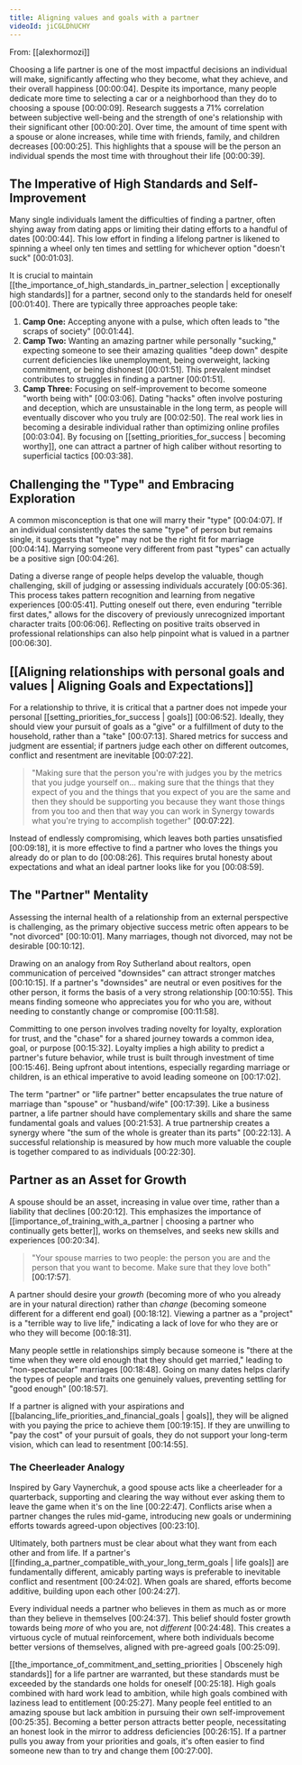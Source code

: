 ```yaml
---
title: Aligning values and goals with a partner
videoId: jiCGLDhUCHY
---
```


From: [[alexhormozi]] <br/> 

Choosing a life partner is one of the most impactful decisions an individual will make, significantly affecting who they become, what they achieve, and their overall happiness <a class="yt-timestamp" data-t="00:00:04">[00:00:04]</a>. Despite its importance, many people dedicate more time to selecting a car or a neighborhood than they do to choosing a spouse <a class="yt-timestamp" data-t="00:00:09">[00:00:09]</a>. Research suggests a 71% correlation between subjective well-being and the strength of one's relationship with their significant other <a class="yt-timestamp" data-t="00:00:20">[00:00:20]</a>. Over time, the amount of time spent with a spouse or alone increases, while time with friends, family, and children decreases <a class="yt-timestamp" data-t="00:00:25">[00:00:25]</a>. This highlights that a spouse will be the person an individual spends the most time with throughout their life <a class="yt-timestamp" data-t="00:00:39">[00:00:39]</a>.

## The Imperative of High Standards and Self-Improvement

Many single individuals lament the difficulties of finding a partner, often shying away from dating apps or limiting their dating efforts to a handful of dates <a class="yt-timestamp" data-t="00:00:44">[00:00:44]</a>. This low effort in finding a lifelong partner is likened to spinning a wheel only ten times and settling for whichever option "doesn't suck" <a class="yt-timestamp" data-t="00:01:03">[00:01:03]</a>.

It is crucial to maintain [[the_importance_of_high_standards_in_partner_selection | exceptionally high standards]] for a partner, second only to the standards held for oneself <a class="yt-timestamp" data-t="00:01:40">[00:01:40]</a>. There are typically three approaches people take:
1.  **Camp One:** Accepting anyone with a pulse, which often leads to "the scraps of society" <a class="yt-timestamp" data-t="00:01:44">[00:01:44]</a>.
2.  **Camp Two:** Wanting an amazing partner while personally "sucking," expecting someone to see their amazing qualities "deep down" despite current deficiencies like unemployment, being overweight, lacking commitment, or being dishonest <a class="yt-timestamp" data-t="00:01:51">[00:01:51]</a>. This prevalent mindset contributes to struggles in finding a partner <a class="yt-timestamp" data-t="00:01:51">[00:01:51]</a>.
3.  **Camp Three:** Focusing on self-improvement to become someone "worth being with" <a class="yt-timestamp" data-t="00:03:06">[00:03:06]</a>. Dating "hacks" often involve posturing and deception, which are unsustainable in the long term, as people will eventually discover who you truly are <a class="yt-timestamp" data-t="00:02:50">[00:02:50]</a>. The real work lies in becoming a desirable individual rather than optimizing online profiles <a class="yt-timestamp" data-t="00:03:04">[00:03:04]</a>. By focusing on [[setting_priorities_for_success | becoming worthy]], one can attract a partner of high caliber without resorting to superficial tactics <a class="yt-timestamp" data-t="00:03:38">[00:03:38]</a>.

## Challenging the "Type" and Embracing Exploration

A common misconception is that one will marry their "type" <a class="yt-timestamp" data-t="00:04:07">[00:04:07]</a>. If an individual consistently dates the same "type" of person but remains single, it suggests that "type" may not be the right fit for marriage <a class="yt-timestamp" data-t="00:04:14">[00:04:14]</a>. Marrying someone very different from past "types" can actually be a positive sign <a class="yt-timestamp" data-t="00:04:26">[00:04:26]</a>.

Dating a diverse range of people helps develop the valuable, though challenging, skill of judging or assessing individuals accurately <a class="yt-timestamp" data-t="00:05:36">[00:05:36]</a>. This process takes pattern recognition and learning from negative experiences <a class="yt-timestamp" data-t="00:05:41">[00:05:41]</a>. Putting oneself out there, even enduring "terrible first dates," allows for the discovery of previously unrecognized important character traits <a class="yt-timestamp" data-t="00:06:06">[00:06:06]</a>. Reflecting on positive traits observed in professional relationships can also help pinpoint what is valued in a partner <a class="yt-timestamp" data-t="00:06:30">[00:06:30]</a>.

## [[Aligning relationships with personal goals and values | Aligning Goals and Expectations]]

For a relationship to thrive, it is critical that a partner does not impede your personal [[setting_priorities_for_success | goals]] <a class="yt-timestamp" data-t="00:06:52">[00:06:52]</a>. Ideally, they should view your pursuit of goals as a "give" or a fulfillment of duty to the household, rather than a "take" <a class="yt-timestamp" data-t="00:07:13">[00:07:13]</a>. Shared metrics for success and judgment are essential; if partners judge each other on different outcomes, conflict and resentment are inevitable <a class="yt-timestamp" data-t="00:07:22">[00:07:22]</a>.

> "Making sure that the person you're with judges you by the metrics that you judge yourself on... making sure that the things that they expect of you and the things that you expect of you are the same and then they should be supporting you because they want those things from you too and then that way you can work in Synergy towards what you're trying to accomplish together" <a class="yt-timestamp" data-t="00:07:22">[00:07:22]</a>.

Instead of endlessly compromising, which leaves both parties unsatisfied <a class="yt-timestamp" data-t="00:09:18">[00:09:18]</a>, it is more effective to find a partner who loves the things you already do or plan to do <a class="yt-timestamp" data-t="00:08:26">[00:08:26]</a>. This requires brutal honesty about expectations and what an ideal partner looks like for you <a class="yt-timestamp" data-t="00:08:59">[00:08:59]</a>.

## The "Partner" Mentality

Assessing the internal health of a relationship from an external perspective is challenging, as the primary objective success metric often appears to be "not divorced" <a class="yt-timestamp" data-t="00:10:01">[00:10:01]</a>. Many marriages, though not divorced, may not be desirable <a class="yt-timestamp" data-t="00:10:12">[00:10:12]</a>.

Drawing on an analogy from Roy Sutherland about realtors, open communication of perceived "downsides" can attract stronger matches <a class="yt-timestamp" data-t="00:10:15">[00:10:15]</a>. If a partner's "downsides" are neutral or even positives for the other person, it forms the basis of a very strong relationship <a class="yt-timestamp" data-t="00:10:55">[00:10:55]</a>. This means finding someone who appreciates you for who you are, without needing to constantly change or compromise <a class="yt-timestamp" data-t="00:11:58">[00:11:58]</a>.

Committing to one person involves trading novelty for loyalty, exploration for trust, and the "chase" for a shared journey towards a common idea, goal, or purpose <a class="yt-timestamp" data-t="00:15:32">[00:15:32]</a>. Loyalty implies a high ability to predict a partner's future behavior, while trust is built through investment of time <a class="yt-timestamp" data-t="00:15:46">[00:15:46]</a>. Being upfront about intentions, especially regarding marriage or children, is an ethical imperative to avoid leading someone on <a class="yt-timestamp" data-t="00:17:02">[00:17:02]</a>.

The term "partner" or "life partner" better encapsulates the true nature of marriage than "spouse" or "husband/wife" <a class="yt-timestamp" data-t="00:17:39">[00:17:39]</a>. Like a business partner, a life partner should have complementary skills and share the same fundamental goals and values <a class="yt-timestamp" data-t="00:21:53">[00:21:53]</a>. A true partnership creates a synergy where "the sum of the whole is greater than its parts" <a class="yt-timestamp" data-t="00:22:13">[00:22:13]</a>. A successful relationship is measured by how much more valuable the couple is together compared to as individuals <a class="yt-timestamp" data-t="00:22:30">[00:22:30]</a>.

## Partner as an Asset for Growth

A spouse should be an asset, increasing in value over time, rather than a liability that declines <a class="yt-timestamp" data-t="00:20:12">[00:20:12]</a>. This emphasizes the importance of [[importance_of_training_with_a_partner | choosing a partner who continually gets better]], works on themselves, and seeks new skills and experiences <a class="yt-timestamp" data-t="00:20:34">[00:20:34]</a>.

> "Your spouse marries to two people: the person you are and the person that you want to become. Make sure that they love both" <a class="yt-timestamp" data-t="00:17:57">[00:17:57]</a>.

A partner should desire your *growth* (becoming more of who you already are in your natural direction) rather than *change* (becoming someone different for a different end goal) <a class="yt-timestamp" data-t="00:18:12">[00:18:12]</a>. Viewing a partner as a "project" is a "terrible way to live life," indicating a lack of love for who they are or who they will become <a class="yt-timestamp" data-t="00:18:31">[00:18:31]</a>.

Many people settle in relationships simply because someone is "there at the time when they were old enough that they should get married," leading to "non-spectacular" marriages <a class="yt-timestamp" data-t="00:18:48">[00:18:48]</a>. Going on many dates helps clarify the types of people and traits one genuinely values, preventing settling for "good enough" <a class="yt-timestamp" data-t="00:18:57">[00:18:57]</a>.

If a partner is aligned with your aspirations and [[balancing_life_priorities_and_financial_goals | goals]], they will be aligned with you paying the price to achieve them <a class="yt-timestamp" data-t="00:19:15">[00:19:15]</a>. If they are unwilling to "pay the cost" of your pursuit of goals, they do not support your long-term vision, which can lead to resentment <a class="yt-timestamp" data-t="00:14:55">[00:14:55]</a>.

### The Cheerleader Analogy
Inspired by Gary Vaynerchuk, a good spouse acts like a cheerleader for a quarterback, supporting and clearing the way without ever asking them to leave the game when it's on the line <a class="yt-timestamp" data-t="00:22:47">[00:22:47]</a>. Conflicts arise when a partner changes the rules mid-game, introducing new goals or undermining efforts towards agreed-upon objectives <a class="yt-timestamp" data-t="00:23:10">[00:23:10]</a>.

Ultimately, both partners must be clear about what they want from each other and from life. If a partner's [[finding_a_partner_compatible_with_your_long_term_goals | life goals]] are fundamentally different, amicably parting ways is preferable to inevitable conflict and resentment <a class="yt-timestamp" data-t="00:24:02">[00:24:02]</a>. When goals are shared, efforts become additive, building upon each other <a class="yt-timestamp" data-t="00:24:27">[00:24:27]</a>.

Every individual needs a partner who believes in them as much as or more than they believe in themselves <a class="yt-timestamp" data-t="00:24:37">[00:24:37]</a>. This belief should foster growth towards being *more* of who you are, not *different* <a class="yt-timestamp" data-t="00:24:48">[00:24:48]</a>. This creates a virtuous cycle of mutual reinforcement, where both individuals become better versions of themselves, aligned with pre-agreed goals <a class="yt-timestamp" data-t="00:25:09">[00:25:09]</a>.

[[the_importance_of_commitment_and_setting_priorities | Obscenely high standards]] for a life partner are warranted, but these standards must be exceeded by the standards one holds for oneself <a class="yt-timestamp" data-t="00:25:18">[00:25:18]</a>. High goals combined with hard work lead to ambition, while high goals combined with laziness lead to entitlement <a class="yt-timestamp" data-t="00:25:27">[00:25:27]</a>. Many people feel entitled to an amazing spouse but lack ambition in pursuing their own self-improvement <a class="yt-timestamp" data-t="00:25:35">[00:25:35]</a>. Becoming a better person attracts better people, necessitating an honest look in the mirror to address deficiencies <a class="yt-timestamp" data-t="00:26:15">[00:26:15]</a>. If a partner pulls you away from your priorities and goals, it's often easier to find someone new than to try and change them <a class="yt-timestamp" data-t="00:27:00">[00:27:00]</a>.